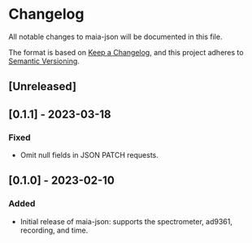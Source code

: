 # Changelog

All notable changes to maia-json will be documented in this file.

The format is based on [Keep a Changelog](https://keepachangelog.com/en/1.0.0/),
and this project adheres to [Semantic Versioning](https://semver.org/spec/v2.0.0.html).

## [Unreleased]

## [0.1.1] - 2023-03-18

### Fixed

- Omit null fields in JSON PATCH requests.

## [0.1.0] - 2023-02-10

### Added

- Initial release of maia-json: supports the spectrometer, ad9361, recording,
  and time.
